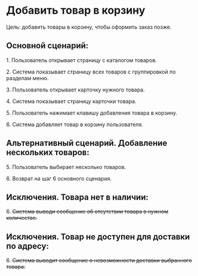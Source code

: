 ﻿# **Добавить товар в корзину**

Цель: добавить товары в корзину, чтобы оформить заказ позже.

## **Основной сценарий:**
1\. Пользователь открывает страницу с каталогом товаров.

2\. Система показывает страницу всех товаров с группировкой по разделам меню.

3\. Пользователь открывает карточку нужного товара.

4\. Система показывает страницу карточки товара.

5\. Пользователь нажимает клавишу добавления товара в корзину.

6\. Система добавляет товар в корзину пользователя.

## **Альтернативный сценарий. Добавление нескольких товаров:**
5\. Пользователь выбирает несколько товаров.

6\. Возврат на шаг 6 основного сценария.

## **Исключения. Товара нет в наличии:**
6\. ~~Система выводи сообщение об отсутствии товара в нужном количестве.~~

## **Исключения. Товар не доступен для доставки по адресу:**
6\. ~~Система выводит сообщение о невозможности доставки выбранного товара.~~

